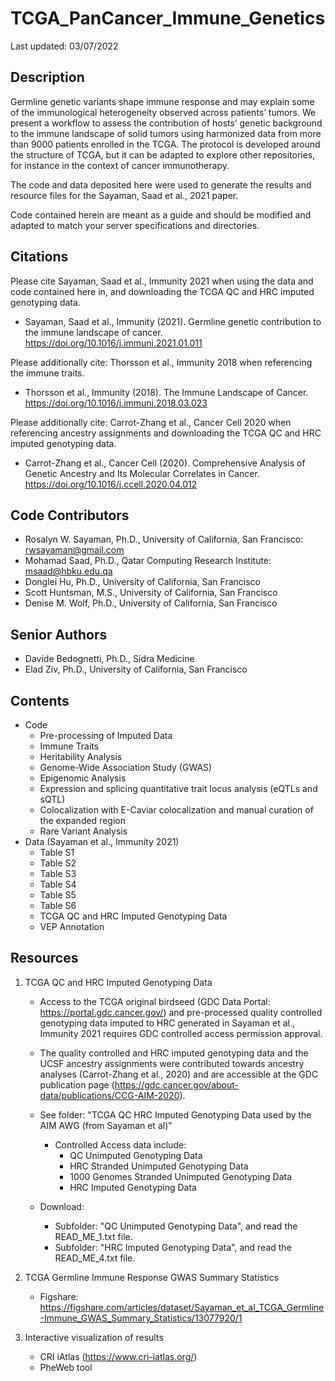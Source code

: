 # TCGA_PanCancer_Immune_Genetics

Last updated: 03/07/2022

## Description
Germline genetic variants shape immune response and may explain some of the immunological heterogeneity observed across patients’ tumors. We present a workflow to assess the contribution of hosts’ genetic background to the immune landscape of solid tumors using harmonized data from more than 9000 patients enrolled in the TCGA. The protocol is developed around the structure of TCGA, but it can be adapted to explore other repositories, for instance in the context of cancer immunotherapy.

The code and data deposited here were used to generate the results and resource files for the Sayaman, Saad et al., 2021 paper.

Code contained herein are meant as a guide and should be modified and adapted to match your server specifications and directories.


## Citations
Please cite Sayaman, Saad et al., Immunity 2021 when using the data and code contained here in, and downloading the TCGA QC and HRC imputed genotyping data. 
* Sayaman, Saad et al., Immunity (2021). Germline genetic contribution to the immune landscape of cancer. https://doi.org/10.1016/j.immuni.2021.01.011

Please additionally cite: Thorsson et al., Immunity 2018 when referencing the immune traits.
* Thorsson et al., Immunity (2018). The Immune Landscape of Cancer. https://doi.org/10.1016/j.immuni.2018.03.023

Please additionally cite: Carrot-Zhang et al., Cancer Cell 2020 when referencing ancestry assignments and downloading the TCGA QC and HRC imputed genotyping data.
* Carrot-Zhang et al., Cancer Cell (2020). Comprehensive Analysis of Genetic Ancestry and Its Molecular Correlates in Cancer. https://doi.org/10.1016/j.ccell.2020.04.012


## Code Contributors
* Rosalyn W. Sayaman, Ph.D., University of California, San Francisco: rwsayaman@gmail.com
* Mohamad Saad, Ph.D., Qatar Computing Research Institute: msaad@hbku.edu.qa
* Donglei Hu, Ph.D., University of California, San Francisco
* Scott Huntsman, M.S., University of California, San Francisco
* Denise M. Wolf, Ph.D., University of California, San Francisco

## Senior Authors
* Davide Bedognetti, Ph.D., Sidra Medicine
* Elad Ziv, Ph.D., University of California, San Francisco


## Contents
* Code
  * Pre-processing of Imputed Data
  * Immune Traits
  * Heritability Analysis
  * Genome-Wide Association Study (GWAS)
  * Epigenomic Analysis
  * Expression and splicing quantitative trait locus analysis (eQTLs and sQTL)
  * Colocalization with E-Caviar colocalization and manual curation of the expanded region
  * Rare Variant Analysis
* Data (Sayaman et al., Immunity 2021)
  * Table S1
  * Table S2
  * Table S3
  * Table S4
  * Table S5
  * Table S6
  * TCGA QC and HRC Imputed Genotyping Data
  * VEP Annotation
  
  
## Resources
1. TCGA QC and HRC Imputed Genotyping Data  
   * Access to the TCGA original birdseed (GDC Data Portal: https://portal.gdc.cancer.gov/) and pre-processed quality controlled genotyping data imputed to HRC generated in Sayaman et al., Immunity 2021 requires GDC controlled access permission approval.
   * The quality controlled and HRC imputed genotyping data and the UCSF ancestry assignments were contributed towards ancestry analyses (Carrot-Zhang et al., 2020) and are accessible at the GDC publication page (https://gdc.cancer.gov/about-data/publications/CCG-AIM-2020).
   
   * See folder: "TCGA QC HRC Imputed Genotyping Data used by the AIM AWG (from Sayaman et al)"
     * Controlled Access data include:
       * QC Unimputed Genotyping Data
       * HRC Stranded Unimputed Genotyping Data
       * 1000 Genomes Stranded Unimputed Genotyping Data
       * HRC Imputed Genotyping Data
   * Download:
     *  Subfolder: "QC Unimputed Genotyping Data", and read the READ_ME_1.txt file.
     *  Subfolder: "HRC Imputed Genotyping Data", and read the READ_ME_4.txt file.
   
2. TCGA Germline Immune Response GWAS Summary Statistics
   * Figshare: https://figshare.com/articles/dataset/Sayaman_et_al_TCGA_Germline-Immune_GWAS_Summary_Statistics/13077920/1
   
3. Interactive visualization of results 
   * CRI iAtlas (https://www.cri-iatlas.org/)
   * PheWeb tool
  
  

